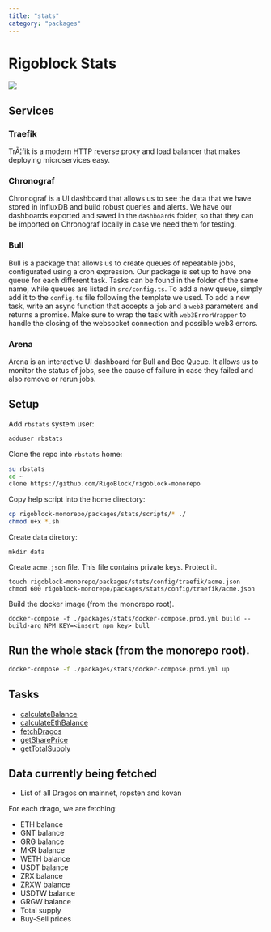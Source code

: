 ```yaml
---
title: "stats"
category: "packages"
---
```


# Rigoblock Stats
![](./rigoblockStats.svg)

## Services

### Traefik

TrÃ¦fik is a modern HTTP reverse proxy and load balancer that makes deploying microservices easy.

### Chronograf

Chronograf is a UI dashboard that allows us to see the data that we have stored in InfluxDB and build robust queries and alerts. We have our dashboards exported and saved in the `dashboards` folder, so that they can be imported on Chronograf locally in case we need them for testing.

### Bull

Bull is a package that allows us to create queues of repeatable jobs, configurated using a cron expression. Our package is set up to have one queue for each different task. Tasks can be found in the folder of the same name, while queues are listed in `src/config.ts`.
To add a new queue, simply add it to the `config.ts` file following the template we used.
To add a new task, write an async function that accepts a `job` and a `web3` parameters and returns a promise. Make sure to wrap the task with `web3ErrorWrapper` to handle the closing of the websocket connection and possible web3 errors.

### Arena

Arena is an interactive UI dashboard for Bull and Bee Queue. It allows us to monitor the status of jobs, see the cause of failure in case they failed and also remove or rerun jobs.

## Setup

Add `rbstats` system user:

```sh
adduser rbstats
```

Clone the repo into `rbstats` home:

```sh
su rbstats
cd ~
clone https://github.com/RigoBlock/rigoblock-monorepo
```

Copy help script into the home directory:

```sh
cp rigoblock-monorepo/packages/stats/scripts/* ./
chmod u+x *.sh
```

Create data diretory:

```
mkdir data
```

Create `acme.json` file. This file contains private keys. Protect it.

```
touch rigoblock-monorepo/packages/stats/config/traefik/acme.json
chmod 600 rigoblock-monorepo/packages/stats/config/traefik/acme.json
```

Build the docker image (from the monorepo root).

```
docker-compose -f ./packages/stats/docker-compose.prod.yml build --build-arg NPM_KEY=<insert npm key> bull
```

## Run the whole stack (from the monorepo root).

```sh
docker-compose -f ./packages/stats/docker-compose.prod.yml up
```

## Tasks

- [calculateBalance](src/tasks/calculateBalance/README.md)
- [calculateEthBalance](src/tasks/calculateEthBalance/README.md)
- [fetchDragos](src/tasks/fetchDragos/README.md)
- [getSharePrice](src/tasks/getSharePrice/README.md)
- [getTotalSupply](src/tasks/getTotalSupply/README.md)

## Data currently being fetched

- List of all Dragos on mainnet, ropsten and kovan

For each drago, we are fetching:

- ETH balance
- GNT balance
- GRG balance
- MKR balance
- WETH balance
- USDT balance
- ZRX balance
- ZRXW balance
- USDTW balance
- GRGW balance
- Total supply
- Buy-Sell prices
